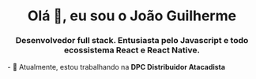 <h1 align="center">Olá 👋, eu sou o João Guilherme</h1>
<h3 align="center">Desenvolvedor full stack. Entusiasta pelo Javascript e todo ecossistema React e React Native.</h3>
- 🔭 Atualmente, estou trabalhando na <strong>DPC Distribuidor Atacadista</strong><br />
